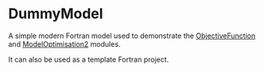 # DummyModel
A simple modern Fortran model used to demonstrate the 
[ObjectiveFunction](https://github.com/optclim/ObjectiveFunction) and 
[ModelOptimisation2](https://github.com/optclim/ModelOptimisation2) modules.

It can also be used as a template Fortran project.
